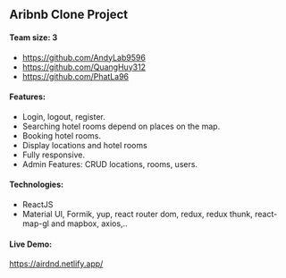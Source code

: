 ## Aribnb Clone Project
#### Team size: 3
- https://github.com/AndyLab9596
- https://github.com/QuangHuy312
- https://github.com/PhatLa96
#### Features: 
- Login, logout, register.
- Searching hotel rooms depend on places on the map.
- Booking hotel rooms. 
- Display locations and hotel rooms
- Fully responsive.
- Admin Features: CRUD locations, rooms, users.
#### Technologies:
- ReactJS
- Material UI, Formik, yup, react router dom, redux, redux thunk, react-map-gl and mapbox, axios,..
#### Live Demo:
https://airdnd.netlify.app/



